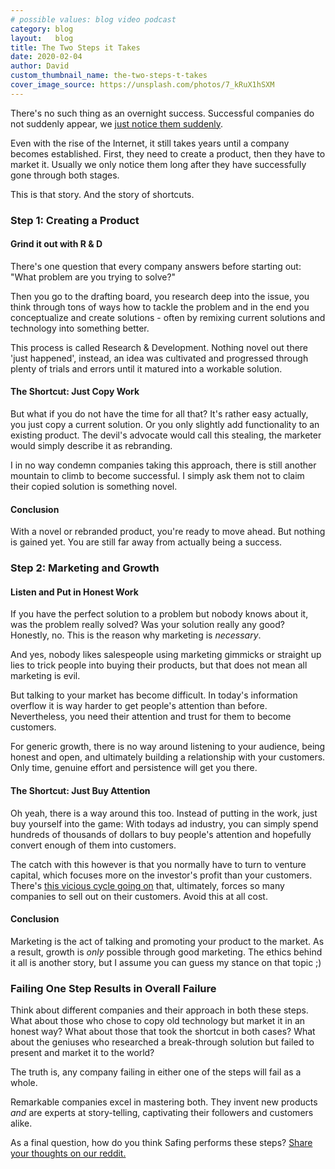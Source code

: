 ```yaml
---
# possible values: blog video podcast
category: blog
layout:   blog
title: The Two Steps it Takes
date: 2020-02-04
author: David
custom_thumbnail_name: the-two-steps-t-takes
cover_image_source: https://unsplash.com/photos/7_kRuX1hSXM
---
```


There's no such thing as an overnight success. Successful companies do not suddenly appear, we [just notice them suddenly](https://seths.blog/2014/01/gradually-and-then-suddenly/).

Even with the rise of the Internet, it still takes years until a company becomes established. First, they need to create a product, then they have to market it. Usually we only notice them long after they have successfully gone through both stages.

This is that story. And the story of shortcuts.

### Step 1: Creating a Product

#### Grind it out with R & D

There's one question that every company answers before starting out: "What problem are you trying to solve?"

Then you go to the drafting board, you research deep into the issue, you think through tons of ways how to tackle the problem and in the end you conceptualize and create solutions - often by remixing current solutions and technology into something better.

This process is called Research & Development. Nothing novel out there 'just happened', instead, an idea was cultivated and progressed through plenty of trials and errors until it matured into a workable solution.

#### The Shortcut: Just Copy Work

But what if you do not have the time for all that? It's rather easy actually, you just copy a current solution. Or you only slightly add functionality to an existing product. The devil's advocate would call this stealing, the marketer would simply describe it as rebranding.

I in no way condemn companies taking this approach, there is still another mountain to climb to become successful. I simply ask them not to claim their copied solution is something novel.

#### Conclusion

With a novel or rebranded product, you're ready to move ahead. But nothing is gained yet. You are still far away from actually being a success.

### Step 2: Marketing and Growth

#### Listen and Put in Honest Work

If you have the perfect solution to a problem but nobody knows about it, was the problem really solved? Was your solution really any good? Honestly, no. This is the reason why marketing is *necessary*.

And yes, nobody likes salespeople using marketing gimmicks or straight up lies to trick people into buying their products, but that does not mean all marketing is evil.

But talking to your market has become difficult. In today's information overflow it is way harder to get people's attention than before. Nevertheless, you need their attention and trust for them to become customers.

For generic growth, there is no way around listening to your audience, being honest and open, and ultimately building a relationship with your customers. Only time, genuine effort and persistence will get you there.

#### The Shortcut: Just Buy Attention

Oh yeah, there is a way around this too. Instead of putting in the work, just buy yourself into the game: With todays ad industry, you can simply spend hundreds of thousands of dollars to buy people's attention and hopefully convert enough of them into customers.

The catch with this however is that you normally have to turn to venture capital, which focuses more on the investor's profit than your customers. There's [this vicious cycle going on](https://web.archive.org/web/20210913181902/https://forum.privacytools.io/t/what-privacy-services-have-been-sold-or-taken-on-major-investors-we-should-find-out/1834) that, ultimately, forces so many companies to sell out on their customers. Avoid this at all cost.

#### Conclusion

Marketing is the act of talking and promoting your product to the market. As a result, growth is *only* possible through good marketing. The ethics behind it all is another story, but I assume you can guess my stance on that topic ;)

### Failing One Step Results in Overall Failure

Think about different companies and their approach in both these steps. What about those who chose to copy old technology but market it in an honest way? What about those that took the shortcut in both cases? What about the geniuses who researched a break-through solution but failed to present and market it to the world?

The truth is, any company failing in either one of the steps will fail as a whole.

Remarkable companies excel in mastering both. They invent new products *and* are experts at story-telling, captivating their followers and customers alike.

As a final question, how do you think Safing performs these steps? [Share your thoughts on our reddit.](https://reddit.com/r/safing/)
